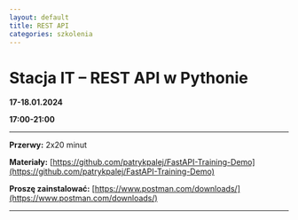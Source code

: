 ```yaml
---
layout: default
title: REST API
categories: szkolenia
---
```


# Stacja IT – REST API w Pythonie

**17-18.01.2024** 

**17:00-21:00**

---

**Przerwy:** 2x20 minut

**Materiały:** [https://github.com/patrykpalej/FastAPI-Training-Demo](https://github.com/patrykpalej/FastAPI-Training-Demo)

**Proszę zainstalować:** [https://www.postman.com/downloads/](https://www.postman.com/downloads/)


---

